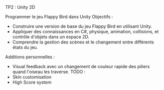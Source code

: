 TP2 : Unity 2D

Programmer le jeu Flappy Bird dans Unity
Objectifs :
- Construire une version de base du jeu Flappy Bird en utilisant Unity.
- Appliquer des connaissances en C#, physique, animation, collisions, et contrôle
d'objets dans un espace 2D.
- Comprendre la gestion des scènes et le changement entre différents états du jeu.

Additions personnelles : 
- Visual feedback avec un changement de couleur rapide des piliers quand l'oiseau les traverse.
TODO :
- Skin customisation
- High Score system
